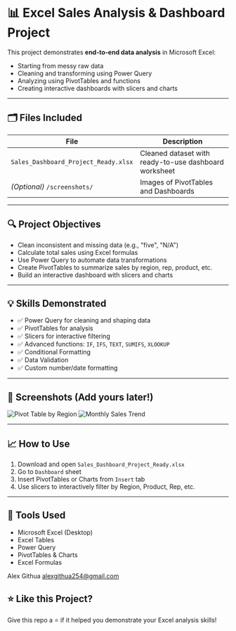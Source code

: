 # 📊 Excel Sales Analysis & Dashboard Project

This project demonstrates **end-to-end data analysis** in Microsoft Excel:
- Starting from messy raw data
- Cleaning and transforming using Power Query
- Analyzing using PivotTables and functions
- Creating interactive dashboards with slicers and charts

---

## 🗂️ Files Included

| File | Description |
|------|-------------|
| `Sales_Dashboard_Project_Ready.xlsx` | Cleaned dataset with ready-to-use dashboard worksheet |
| *(Optional)* `/screenshots/` | Images of PivotTables and Dashboards |

---

## 🔍 Project Objectives

- Clean inconsistent and missing data (e.g., "five", "N/A")
- Calculate total sales using Excel formulas
- Use Power Query to automate data transformations
- Create PivotTables to summarize sales by region, rep, product, etc.
- Build an interactive dashboard with slicers and charts

---

## 💡 Skills Demonstrated

- ✅ Power Query for cleaning and shaping data
- ✅ PivotTables for analysis
- ✅ Slicers for interactive filtering
- ✅ Advanced functions: `IF`, `IFS`, `TEXT`, `SUMIFS`, `XLOOKUP`
- ✅ Conditional Formatting
- ✅ Data Validation
- ✅ Custom number/date formatting

---

## 📸 Screenshots (Add yours later!)

![Pivot Table by Region](screenshots/pivot-sales-by-region.png)
![Monthly Sales Trend](screenshots/chart-monthly-trend.png)

---

## 📈 How to Use

1. Download and open `Sales_Dashboard_Project_Ready.xlsx`
2. Go to `Dashboard` sheet
3. Insert PivotTables or Charts from `Insert` tab
4. Use slicers to interactively filter by Region, Product, Rep, etc.

---

## 🧰 Tools Used

- Microsoft Excel (Desktop)
- Excel Tables
- Power Query
- PivotTables & Charts
- Excel Formulas

Alex Githua 
alexgithua254@gmail.com  

## ⭐ Like this Project?

Give this repo a ⭐ if it helped you demonstrate your Excel analysis skills!
